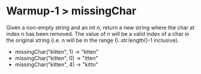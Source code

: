 # Warmup-1 > missingChar

Given a non-empty string and an int n, return a new string where the char at index n has been removed. The value of n will be a valid index of a char in the original string (i.e. n will be in the range 0..str.length()-1 inclusive).

- missingChar("kitten", 1) → "ktten"
- missingChar("kitten", 0) → "itten"
- missingChar("kitten", 4) → "kittn"